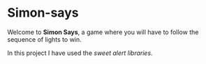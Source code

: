 # Simon-says
Welcome to **Simon Says**, a game where you will have to follow the sequence of lights to win.

In this project I have used the *sweet alert libraries*.
